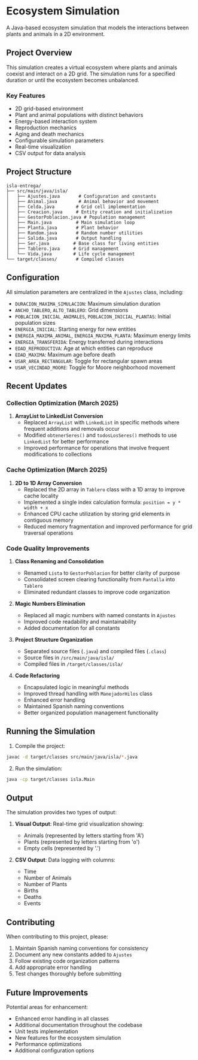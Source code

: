 # Ecosystem Simulation

A Java-based ecosystem simulation that models the interactions between plants and animals in a 2D environment.

## Project Overview

This simulation creates a virtual ecosystem where plants and animals coexist and interact on a 2D grid. The simulation runs for a specified duration or until the ecosystem becomes unbalanced.

### Key Features

- 2D grid-based environment
- Plant and animal populations with distinct behaviors
- Energy-based interaction system
- Reproduction mechanics
- Aging and death mechanics
- Configurable simulation parameters
- Real-time visualization
- CSV output for data analysis

## Project Structure

```
isla-entrega/
├── src/main/java/isla/
│   ├── Ajustes.java       # Configuration and constants
│   ├── Animal.java        # Animal behavior and movement
│   ├── Celda.java        # Grid cell implementation
│   ├── Creacion.java     # Entity creation and initialization
│   ├── GestorPoblacion.java # Population management
│   ├── Main.java         # Main simulation loop
│   ├── Planta.java       # Plant behavior
│   ├── Random.java       # Random number utilities
│   ├── Salida.java       # Output handling
│   ├── Ser.java         # Base class for living entities
│   ├── Tablero.java     # Grid management
│   └── Vida.java        # Life cycle management
└── target/classes/       # Compiled classes
```

## Configuration

All simulation parameters are centralized in the `Ajustes` class, including:

- `DURACION_MAXIMA_SIMULACION`: Maximum simulation duration
- `ANCHO_TABLERO`, `ALTO_TABLERO`: Grid dimensions
- `POBLACION_INICIAL_ANIMALES`, `POBLACION_INICIAL_PLANTAS`: Initial population sizes
- `ENERGIA_INICIAL`: Starting energy for new entities
- `ENERGIA_MAXIMA_ANIMAL`, `ENERGIA_MAXIMA_PLANTA`: Maximum energy limits
- `ENERGIA_TRANSFERIDA`: Energy transferred during interactions
- `EDAD_REPRODUCTIVA`: Age at which entities can reproduce
- `EDAD_MAXIMA`: Maximum age before death
- `USAR_AREA_RECTANGULAR`: Toggle for rectangular spawn areas
- `USAR_VECINDAD_MOORE`: Toggle for Moore neighborhood movement

## Recent Updates

### Collection Optimization (March 2025)

1. **ArrayList to LinkedList Conversion**
   - Replaced `ArrayList` with `LinkedList` in specific methods where frequent additions and removals occur
   - Modified `obtenerSeres()` and `todosLosSeres()` methods to use `LinkedList` for better performance
   - Improved performance for operations that involve frequent modifications to collections

### Cache Optimization (March 2025)

1. **2D to 1D Array Conversion**
   - Replaced the 2D array in `Tablero` class with a 1D array to improve cache locality
   - Implemented a single index calculation formula: `position = y * width + x`
   - Enhanced CPU cache utilization by storing grid elements in contiguous memory
   - Reduced memory fragmentation and improved performance for grid traversal operations

### Code Quality Improvements

1. **Class Renaming and Consolidation**
   - Renamed `Lista` to `GestorPoblacion` for better clarity of purpose
   - Consolidated screen clearing functionality from `Pantalla` into `Tablero`
   - Eliminated redundant classes to improve code organization

2. **Magic Numbers Elimination**
   - Replaced all magic numbers with named constants in `Ajustes`
   - Improved code readability and maintainability
   - Added documentation for all constants

3. **Project Structure Organization**
   - Separated source files (`.java`) and compiled files (`.class`)
   - Source files in `/src/main/java/isla/`
   - Compiled files in `/target/classes/isla/`

4. **Code Refactoring**
   - Encapsulated logic in meaningful methods
   - Improved thread handling with `ManejadorHilos` class
   - Enhanced error handling
   - Maintained Spanish naming conventions
   - Better organized population management functionality

## Running the Simulation

1. Compile the project:
```bash
javac -d target/classes src/main/java/isla/*.java
```

2. Run the simulation:
```bash
java -cp target/classes isla.Main
```

## Output

The simulation provides two types of output:

1. **Visual Output**: Real-time grid visualization showing:
   - Animals (represented by letters starting from 'A')
   - Plants (represented by letters starting from 'o')
   - Empty cells (represented by '.')

2. **CSV Output**: Data logging with columns:
   - Time
   - Number of Animals
   - Number of Plants
   - Births
   - Deaths
   - Events

## Contributing

When contributing to this project, please:

1. Maintain Spanish naming conventions for consistency
2. Document any new constants added to `Ajustes`
3. Follow existing code organization patterns
4. Add appropriate error handling
5. Test changes thoroughly before submitting

## Future Improvements

Potential areas for enhancement:

- Enhanced error handling in all classes
- Additional documentation throughout the codebase
- Unit tests implementation
- New features for the ecosystem simulation
- Performance optimizations
- Additional configuration options
